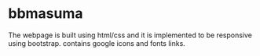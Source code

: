 # bbmasuma
The webpage is built using html/css and it is implemented to be responsive using bootstrap.
contains google icons and fonts links.
